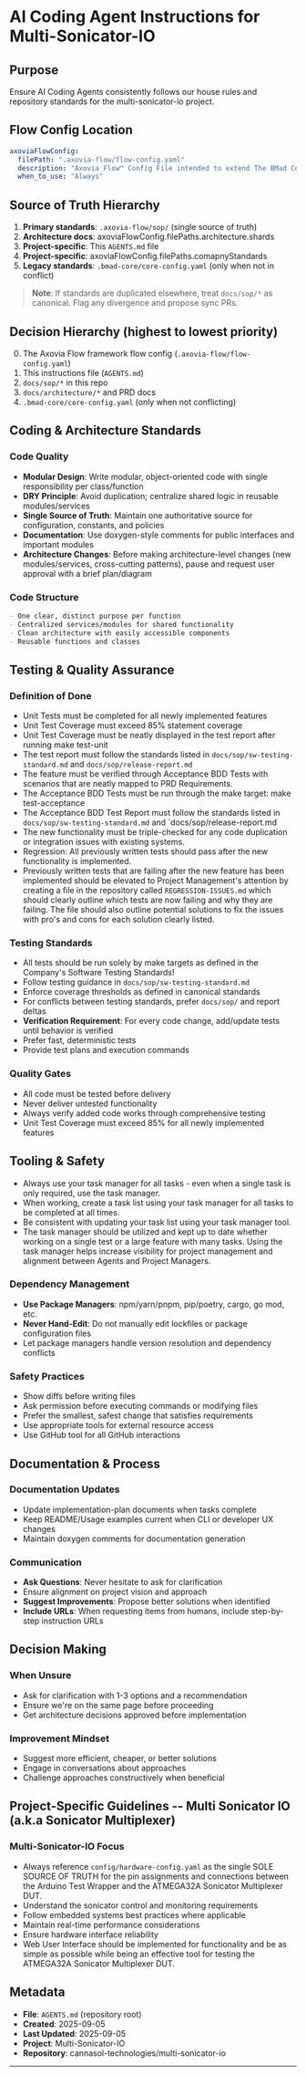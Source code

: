 # AI Coding Agent Instructions for Multi-Sonicator-IO

## Purpose

Ensure AI Coding Agents consistently follows our house rules and repository standards for the multi-sonicator-io project.

## Flow Config Location

```yaml
axoviaFlowConfig:
  filePath: ".axovia-flow/flow-config.yaml"
  description: "Axovia Flow™ Config File intended to extend The BMad Core config"
  when_to_use: "Always"
```

## Source of Truth Hierarchy

1. **Primary standards**: `.axovia-flow/sop/` (single source of truth)
2. **Architecture docs**: axoviaFlowConfig.filePaths.architecture.shards
3. **Project-specific**: This `AGENTS.md` file
4. **Project-specific**: axoviaFlowConfig.filePaths.comapnyStandards
5. **Legacy standards**: `.bmad-core/core-config.yaml` (only when not in conflict)

> **Note**: If standards are duplicated elsewhere, treat `docs/sop/*` as canonical. Flag any divergence and propose sync PRs.

## Decision Hierarchy (highest to lowest priority)

0. The Axovia Flow framework flow config (`.axovia-flow/flow-config.yaml`)
1. This instructions file (`AGENTS.md`)
2. `docs/sop/*` in this repo
3. `docs/architecture/*` and PRD docs
4. `.bmad-core/core-config.yaml` (only when not conflicting)

## Coding & Architecture Standards

### Code Quality

- **Modular Design**: Write modular, object-oriented code with single responsibility per class/function
- **DRY Principle**: Avoid duplication; centralize shared logic in reusable modules/services
- **Single Source of Truth**: Maintain one authoritative source for configuration, constants, and policies
- **Documentation**: Use doxygen-style comments for public interfaces and important modules
- **Architecture Changes**: Before making architecture-level changes (new modules/services, cross-cutting patterns), pause and request user approval with a brief plan/diagram

### Code Structure  

```markdown
- One clear, distinct purpose per function
- Centralized services/modules for shared functionality
- Clean architecture with easily accessible components
- Reusable functions and classes
```

## Testing & Quality Assurance

### Definition of Done

- Unit Tests must be completed for all newly implemented features
- Unit Test Coverage must exceed 85% statement coverage
- Unit Test Coverage must be neatly displayed in the test report after running make test-unit
- The test report must follow the standards listed in `docs/sop/sw-testing-standard.md` and `docs/sop/release-report.md`
- The feature must be verified through Acceptance BDD Tests with scenarios that are neatly mapped to PRD Requirements.
- The Acceptance BDD Tests must be run through the make target: make test-acceptance
- The Acceptance BDD Test Report must follow the standards listed in `docs/sop/sw-testing-standard.md` and `docs/sop/release-report.md
- The new functionality must be triple-checked for any code duplication or integration issues with existing systems.
- Regression: All previously written tests should pass after the new functionality is implemented.
- Previously written tests that are failing after the new feature has been implemented should be elevated to Project Management's attention by creating a file in the repository called `REGRESSION-ISSUES.md` which should clearly outline which tests are now failing and why they are failing.  The file should also outline potential solutions to fix the issues with pro's and cons for each solution clearly listed.

### Testing Standards

- All tests should be run solely by make targets as defined in the Company's Software Testing Standards!
- Follow testing guidance in `docs/sop/sw-testing-standard.md`
- Enforce coverage thresholds as defined in canonical standards
- For conflicts between testing standards, prefer `docs/sop/` and report deltas
- **Verification Requirement**: For every code change, add/update tests until behavior is verified
- Prefer fast, deterministic tests
- Provide test plans and execution commands

### Quality Gates

- All code must be tested before delivery
- Never deliver untested functionality
- Always verify added code works through comprehensive testing
- Unit Test Coverage must exceed 85% for all newly implemented features

## Tooling & Safety

- Always use your task manager for all tasks - even when a single task is only required, use the task manager.
- When working, create a task list using your task manager for all tasks to be completed at all times.
- Be consistent with updating your task list using your task manager tool.
- The task manager should be utilized and kept up to date whether working on a single test or a large feature with many tasks.  Using the task manager helps increase visibility for project management and alignment between Agents and Project Managers.

### Dependency Management

- **Use Package Managers**: npm/yarn/pnpm, pip/poetry, cargo, go mod, etc.
- **Never Hand-Edit**: Do not manually edit lockfiles or package configuration files
- Let package managers handle version resolution and dependency conflicts

### Safety Practices

- Show diffs before writing files
- Ask permission before executing commands or modifying files
- Prefer the smallest, safest change that satisfies requirements
- Use appropriate tools for external resource access
- Use GitHub tool for all GitHub interactions

## Documentation & Process

### Documentation Updates

- Update implementation-plan documents when tasks complete
- Keep README/Usage examples current when CLI or developer UX changes
- Maintain doxygen comments for documentation generation

### Communication

- **Ask Questions**: Never hesitate to ask for clarification
- Ensure alignment on project vision and approach
- **Suggest Improvements**: Propose better solutions when identified
- **Include URLs**: When requesting items from humans, include step-by-step instruction URLs

## Decision Making

### When Unsure

- Ask for clarification with 1-3 options and a recommendation
- Ensure we're on the same page before proceeding
- Get architecture decisions approved before implementation

### Improvement Mindset

- Suggest more efficient, cheaper, or better solutions
- Engage in conversations about approaches
- Challenge approaches constructively when beneficial

## Project-Specific Guidelines -- Multi Sonicator IO (a.k.a Sonicator Multiplexer)

### Multi-Sonicator-IO Focus

- Always reference `config/hardware-config.yaml` as the single SOLE SOURCE OF TRUTH for the pin assignments and connections between the Arduino Test Wrapper and the ATMEGA32A Sonicator Multiplexer DUT.
- Understand the sonicator control and monitoring requirements
- Follow embedded systems best practices where applicable
- Maintain real-time performance considerations
- Ensure hardware interface reliability
- Web User Interface should be implemented for functionality and be as simple as possible while being an effective tool for testing the ATMEGA32A Sonicator Multiplexer DUT.

## Metadata

- **File**: `AGENTS.md` (repository root)
- **Created**: 2025-09-05
- **Last Updated**: 2025-09-05
- **Project**: Multi-Sonicator-IO
- **Repository**: cannasol-technologies/multi-sonicator-io

---
